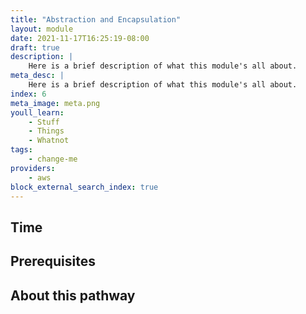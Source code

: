 ```yaml
---
title: "Abstraction and Encapsulation"
layout: module
date: 2021-11-17T16:25:19-08:00
draft: true
description: |
    Here is a brief description of what this module's all about.
meta_desc: |
    Here is a brief description of what this module's all about.
index: 6
meta_image: meta.png
youll_learn:
    - Stuff
    - Things
    - Whatnot
tags:
    - change-me
providers:
    - aws
block_external_search_index: true
---
```


## Time

## Prerequisites

## About this pathway